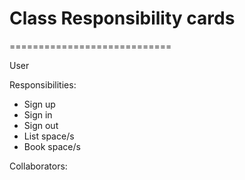 # Class Responsibility cards
============================


User

Responsibilities:  
- Sign up
- Sign in
- Sign out
- List space/s
- Book space/s

Collaborators:  
